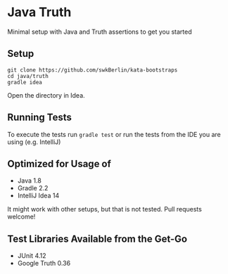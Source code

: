 # Java Truth

Minimal setup with Java and Truth assertions to get you started

## Setup

    git clone https://github.com/swkBerlin/kata-bootstraps
    cd java/truth
    gradle idea

Open the directory in Idea.


## Running Tests

To execute the tests run `gradle test` or run the tests from the IDE you are using (e.g. IntelliJ)


## Optimized for Usage of
- Java 1.8
- Gradle 2.2
- IntelliJ Idea 14

It might work with other setups, but that is not tested. Pull requests welcome!


## Test Libraries Available from the Get-Go
- JUnit 4.12
- Google Truth 0.36
